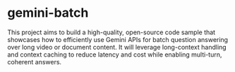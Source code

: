# gemini-batch

This project aims to build a high-quality, open-source code sample that showcases how to efficiently use Gemini APIs for batch question answering over long video or document content. It will leverage long-context handling and context caching to reduce latency and cost while enabling multi-turn, coherent answers.
